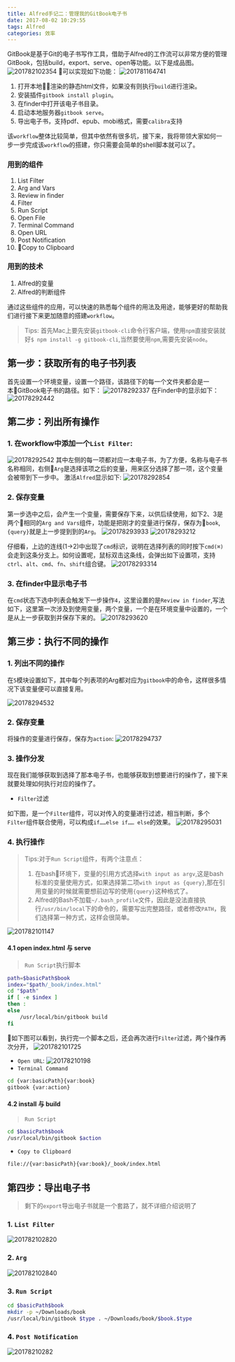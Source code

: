 ```yaml
---
title: Alfred手记二：管理我的GitBook电子书
date: 2017-08-02 10:29:55
tags: Alfred
categories: 效率
---
```


GitBook是基于Git的电子书写作工具，借助于Alfred的工作流可以非常方便的管理GitBook，包括build，export、serve、open等功能。以下是成品图。
![201782102354](http://img.geekerhua.com/blog/Alfred2-GitBook/201782102354.png)
可以实现如下功能：
![201781164741](http://img.geekerhua.com/blog/Alfred2-GitBook/201781164741.png)
1. 打开本地渲染的静态html文件，如果没有则执行`build`进行渲染。
2. 安装插件`gitbook install plugin`。
3. 在finder中打开该电子书目录。
4. 启动本地服务器`gitbook serve`。
5. 导出电子书，支持pdf、epub、mobi格式，需要`calibra`支持


该`workflow`整体比较简单，但其中依然有很多坑，接下来，我将带领大家如何一步一步完成该`workflow`的搭建，你只需要会简单的shell脚本就可以了。

### 用到的组件
1. List Filter
2. Arg and Vars
3. Review in finder
4. Filter
5. Run Script
6. Open File
7. Terminal Command
8. Open URL
9. Post Notification
10. Copy to Clipboard

### 用到的技术
1. Alfred的变量
2. Alfred的判断组件

通过这些组件的应用，可以快速的熟悉每个组件的用法及用途，能够更好的帮助我们进行接下来更加随意的搭建`workflow`。

> Tips: 首先Mac上要先安装`gitbook-cli`命令行客户端，使用`npm`直接安装就好`$ npm install -g gitbook-cli`,当然要使用`npm`,需要先安装`node`。

## 第一步：获取所有的电子书列表
首先设置一个环境变量，设置一个路径，该路径下的每一个文件夹都会是一本GitBook电子书的路径。如下：
![20178292337](http://img.geekerhua.com/blog/Alfred2-GitBook/20178292337.png)
在Finder中的显示如下：
![20178292442](http://img.geekerhua.com/blog/Alfred2-GitBook/20178292442.png)
## 第二步：列出所有操作
### 1. 在workflow中添加一个`List Filter`:

![20178292542](http://img.geekerhua.com/blog/Alfred2-GitBook/20178292542.png)
其中左侧的每一项都对应一本电子书，为了方便，名称与电子书名称相同，右侧`Arg`是选择该项之后的变量，用来区分选择了那一项，这个变量会被带到下一步中。
激活`Alfred`显示如下:
![20178292854](http://img.geekerhua.com/blog/Alfred2-GitBook/20178292854.png)

### 2. 保存变量

第一步选中之后，会产生一个变量，需要保存下来，以供后续使用，如下2、3是两个相同的`Arg and Vars`组件，功能是把刚才的变量进行保存，保存为`book`,`{query}`就是上一步提到到的`Arg`。
![20178293933](http://img.geekerhua.com/blog/Alfred2-GitBook/20178293933.png)
![20178293212](http://img.geekerhua.com/blog/Alfred2-GitBook/20178293212.png)

仔细看，上边的连线(1->2)中出现了`cmd`标识，说明在选择列表的同时按下`cmd(⌘)`会走到这条分支上。如何设置呢，鼠标双击这条线，会弹出如下设置项，支持`ctrl`、`alt`、`cmd`、`fn`、`shift`组合键。
![20178293314](http://img.geekerhua.com/blog/Alfred2-GitBook/20178293314.png)

### 3. 在finder中显示电子书

在`cmd`状态下选中列表会触发下一步操作`4`，这里设置的是`Review in finder`,写法如下，这里第一次涉及到使用变量，两个变量，一个是在环境变量中设置的，一个是从上一步获取到并保存下来的。
![20178293620](http://img.geekerhua.com/blog/Alfred2-GitBook/20178293620.png)

## 第三步：执行不同的操作
### 1. 列出不同的操作

在`5`模块设置如下，其中每个列表项的Arg都对应为`gitbook`中的命令，这样很多情况下该变量便可以直接复用。

![20178294532](http://img.geekerhua.com/blog/Alfred2-GitBook/20178294532.png)

### 2. 保存变量
将操作的变量进行保存，保存为`action`:
![20178294737](http://img.geekerhua.com/blog/Alfred2-GitBook/20178294737.png)

### 3. 操作分发

现在我们能够获取到选择了那本电子书，也能够获取到想要进行的操作了，接下来就要处理如何执行对应的操作了。

- `Filter`过滤

如下图，是一个`Filter`组件，可以对传入的变量进行过滤，相当判断，多个`Filter`组件联合使用，可以构成`if……else if…… else`的效果。
![20178295031](http://img.geekerhua.com/blog/Alfred2-GitBook/20178295031.png)

### 4. 执行操作

> Tips:对于`Run Script`组件，有两个注意点：
> 1. 在bash环境下，变量的引用方式选择`with input as argv`,这是bash标准的变量使用方式，如果选择第二项`with input as {query}`,那在引用变量的时候就需要想前边写的使用`{query}`这种格式了。
> 2. Alfred的Bash不加载`~/.bash_profile`文件，因此是没法直接执行`/usr/bin/local`下的命令的，需要写出完整路径，或者修改`PATH`，我们选择第一种方式，这样会很简单。

![201782101147](http://img.geekerhua.com/blog/Alfred2-GitBook/201782101147.png)

#### 4.1 open index.html 与 serve

> `Run Script`执行脚本
```bash
path=$basicPath$book
index="$path/_book/index.html"
cd "$path"
if [ -e $index ]
then :
else
	/usr/local/bin/gitbook build
fi
```

如下图可以看到，执行完一个脚本之后，还会再次进行`Filter`过滤，两个操作再次分开，
![201782101725](http://img.geekerhua.com/blog/Alfred2-GitBook/201782101725.png)
- `Open URL`:
![20178210198](http://img.geekerhua.com/blog/Alfred2-GitBook/20178210198.png)
- `Terminal Command`
```bash
cd {var:basicPath}{var:book}
gitbook {var:action}
```

#### 4.2 install 与 build

> `Run Script`
```bash
cd $basicPath$book
/usr/local/bin/gitbook $action
```

- `Copy to Clipboard`
```bash
file://{var:basicPath}{var:book}/_book/index.html
```
## 第四步：导出电子书
> 剩下的`export`导出电子书就是一个套路了，就不详细介绍说明了

### 1. `List Filter`
![201782102820](http://img.geekerhua.com/blog/Alfred2-GitBook/201782102820.png)

### 2. `Arg`
![201782102840](http://img.geekerhua.com/blog/Alfred2-GitBook/201782102840.png)

### 3. `Run Script`

```bash
cd $basicPath$book
mkdir -p ~/Downloads/book
/usr/local/bin/gitbook $type . ~/Downloads/book/$book.$type
```

### 4. `Post Notification`
![20178210282](http://img.geekerhua.com/blog/Alfred2-GitBook/20178210282.png)